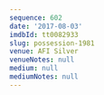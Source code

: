 ```yaml
---
sequence: 602
date: '2017-08-03'
imdbId: tt0082933
slug: possession-1981
venue: AFI Silver
venueNotes: null
medium: null
mediumNotes: null
---
```


